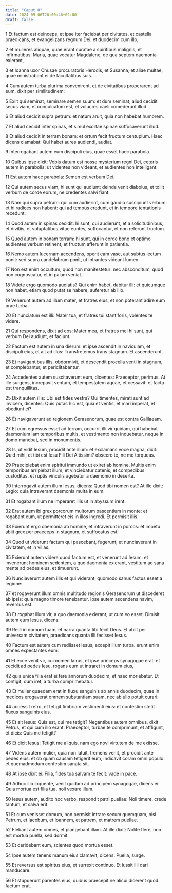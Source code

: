 ```yaml
---
title: "Caput 8"
date: 2024-09-06T20:00:46+02:00
draft: false
---
```



1 Et factum est deinceps, et ipse iter faciebat per civitates, et castella praedicans, et evangelizans regnum Dei: et duodecim cum illo,

2 et mulieres aliquae, quae erant curatae a spiritibus malignis, et infirmatibus: Maria, quae vocatur Magdalene, de qua septem daemonia exierant,

3 et Ioanna uxor Chusae procuratoris Herodis, et Susanna, et aliae multae, quae ministrabant ei de facultatibus suis.

4 Cum autem turba plurima convenirent, et de civitatibus properarent ad eum, dixit per similitudinem:

5 Exiit qui seminat, seminare semen suum: et dum seminat, aliud cecidit secus viam, et conculcatum est, et volucres caeli comederunt illud.

6 Et aliud cecidit supra petrum: et natum aruit, quia non habebat humorem.

7 Et aliud cecidit inter spinas, et simul exortae spinae suffocaverunt illud.

8 Et aliud cecidit in terram bonam: et ortum fecit fructum centuplum. Haec dicens clamabat: Qui habet aures audiendi, audiat.

9 Interrogabant autem eum discipuli eius, quae esset haec parabola.

10 Quibus ipse dixit: Vobis datum est nosse mysterium regni Dei, ceteris autem in parabolis: ut videntes non videant, et audientes non intelligant.

11 Est autem haec parabola: Semen est verbum Dei.

12 Qui autem secus viam, hi sunt qui audiunt: deinde venit diabolus, et tollit verbum de corde eorum, ne credentes salvi fiant.

13 Nam qui supra petram: qui cum audierint, cum gaudio suscipiunt verbum: et hi radices non habent: qui ad tempus credunt, et in tempore tentationis recedunt.

14 Quod autem in spinas cecidit: hi sunt, qui audierunt, et a solicitudinibus, et divitiis, et voluptatibus vitae euntes, suffocantur, et non referunt fructum.

15 Quod autem in bonam terram: hi sunt, qui in corde bono et optimo audientes verbum retinent, et fructum afferunt in patientia.

16 Nemo autem lucernam accendens, operit eam vase, aut subtus lectum ponit: sed supra candelabrum ponit, ut intrantes videant lumen.

17 Non est enim occultum, quod non manifestetur: nec absconditum, quod non cognoscatur, et in palam veniat.

18 Videte ergo quomodo audiatis? Qui enim habet, dabitur illi: et quicumque non habet, etiam quod putat se habere, auferetur ab illo.

19 Venerunt autem ad illum mater, et fratres eius, et non poterant adire eum prae turba.

20 Et nunciatum est illi: Mater tua, et fratres tui stant foris, volentes te videre.

21 Qui respondens, dixit ad eos: Mater mea, et fratres mei hi sunt, qui verbum Dei audiunt, et faciunt.

22 Factum est autem in una dierum: et ipse ascendit in naviculam, et discipuli eius, et ait ad illos: Transfretemus trans stagnum. Et ascenderunt.

23 Et navigantibus illis, obdormivit, et descendit procella venti in stagnum, et complebantur, et periclitabantur.

24 Accedentes autem suscitaverunt eum, dicentes: Praeceptor, perimus. At ille surgens, increpavit ventum, et tempestatem aquae, et cessavit: et facta est tranquillitas.

25 Dixit autem illis: Ubi est fides vestra? Qui timentes, mirati sunt ad invicem, dicentes: Quis putas hic est, quia et ventis, et mari imperat, et obediunt ei?

26 Et navigaverunt ad regionem Gerasenorum, quae est contra Galilaeam.

27 Et cum egressus esset ad terram, occurrit illi vir quidam, qui habebat daemonium iam temporibus multis, et vestimento non induebatur, neque in domo manebat, sed in monumentis.

28 Is, ut vidit Iesum, procidit ante illum: et exclamans voce magna, dixit: Quid mihi, et tibi est Iesu Fili Dei Altissimi? obsecro te, ne me torqueas.

29 Praecipiebat enim spiritui immundo ut exiret ab homine. Multis enim temporibus arripiebat illum, et vinciebatur catenis, et compedibus custoditus. et ruptis vinculis agebatur a daemonio in deserta.

30 Interrogavit autem illum Iesus, dicens: Quod tibi nomen est? At ille dixit: Legio: quia intraverant daemonia multa in eum.

31 Et rogabant illum ne imperaret illis ut in abyssum irent.

32 Erat autem ibi grex porcorum multorum pascentium in monte: et rogabant eum, ut permitteret eis in illos ingredi. Et permisit illis.

33 Exierunt ergo daemonia ab homine, et intraverunt in porcos: et impetu abiit grex per praeceps in stagnum, et suffocatus est.

34 Quod ut viderunt factum qui pascebant, fugerunt, et nunciaverunt in civitatem, et in villas.

35 Exierunt autem videre quod factum est, et venerunt ad Iesum: et invenerunt hominem sedentem, a quo daemonia exierant, vestitum ac sana mente ad pedes eius, et timuerunt.

36 Nunciaverunt autem illis et qui viderant, quomodo sanus factus esset a legione:

37 et rogaverunt illum omnis multitudo regionis Gerasenorum ut discederet ab ipsis: quia magno timore tenebantur. Ipse autem ascendens navim, reversus est.

38 Et rogabat illum vir, a quo daemonia exierant, ut cum eo esset. Dimisit autem eum Iesus, dicens:

39 Redi in domum tuam, et narra quanta tibi fecit Deus. Et abiit per universam civitatem, praedicans quanta illi fecisset Iesus.

40 Factum est autem cum rediisset Iesus, excepit illum turba. erunt enim omnes expectantes eum.

41 Et ecce venit vir, cui nomen Iairus, et ipse princeps synagogae erat: et cecidit ad pedes Iesu, rogans eum ut intraret in domum eius,

42 quia unica filia erat ei fere annorum duodecim, et haec moriebatur. Et contigit, dum iret, a turba comprimebatur.

43 Et mulier quaedam erat in fluxu sanguinis ab annis duodecim, quae in medicos erogaverat omnem substantiam suam, nec ab ullo potuit curari:

44 accessit retro, et tetigit fimbriam vestimenti eius: et confestim stetit fluxus sanguinis eius.

45 Et ait Iesus: Quis est, qui me tetigit? Negantibus autem omnibus, dixit Petrus, et qui cum illo erant: Praeceptor, turbae te comprimunt, et affligunt, et dicis: Quis me tetigit?

46 Et dicit Iesus: Tetigit me aliquis. nam ego novi virtutem de me exiisse.

47 Videns autem mulier, quia non latuit, tremens venit, et procidit ante pedes eius: et ob quam causam tetigerit eum, indicavit coram omni populo: et quemadmodum confestim sanata sit.

48 At ipse dixit ei: Filia, fides tua salvam te fecit: vade in pace.

49 Adhuc illo loquente, venit quidam ad principem synagogae, dicens ei: Quia mortua est filia tua, noli vexare illum.

50 Iesus autem, audito hoc verbo, respondit patri puellae: Noli timere, crede tantum, et salva erit.

51 Et cum venisset domum, non permisit intrare secum quemquam, nisi Petrum, et Iacobum, et Ioannem, et patrem, et matrem puellae.

52 Flebant autem omnes, et plangebant illam. At ille dixit: Nolite flere, non est mortua puella, sed dormit.

53 Et deridebant eum, scientes quod mortua esset.

54 Ipse autem tenens manum eius clamavit, dicens: Puella, surge.

55 Et reversus est spiritus eius, et surrexit continuo. Et iussit illi dari manducare.

56 Et stupuerunt parentes eius, quibus praecepit ne alicui dicerent quod factum erat.

